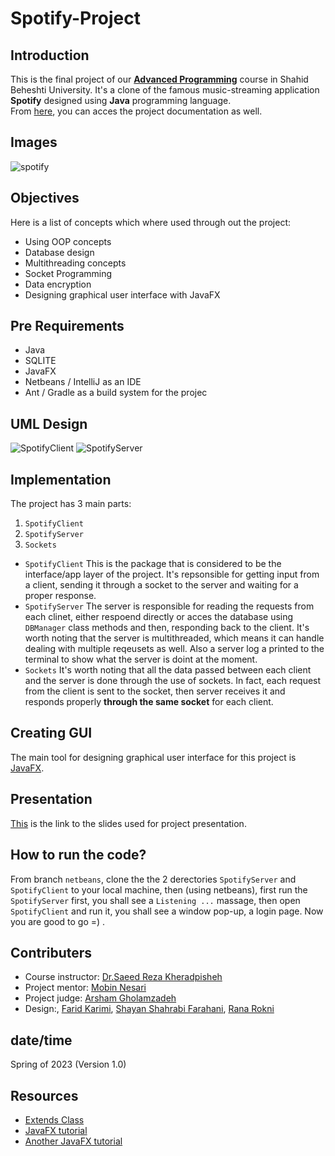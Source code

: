 # Spotify-Project

## Introduction
This is the final project of our [**Advanced Programming**](https://github.com/Advanced-Programming-1401) course in Shahid Beheshti University. It's a clone of the famous music-streaming application **Spotify** designed using **Java** programming language.<br>
From [here](), you can acces the project documentation as well.

## Images
![spotify](https://github.com/Farid-Karimi/Lyrik/assets/118434072/5976e739-3077-42fb-8ce2-43e7f80b1181)

## Objectives
Here is a list of concepts which where used through out the project:
- Using OOP concepts
- Database design
- Multithreading concepts
- Socket Programming
- Data encryption
- Designing graphical user interface with JavaFX

## Pre Requirements
- Java
- SQLITE
- JavaFX
- Netbeans / IntelliJ as an IDE
- Ant / Gradle as a build system for the projec
  
## UML Design 
![SpotifyClient](https://github.com/Shyshfa/Spotify-Project/assets/118434072/c68d5c71-412c-4045-bb03-18573f161575)
![SpotifyServer](https://github.com/Shyshfa/Spotify-Project/assets/118434072/69f36772-b8c0-422e-8cb2-dcb1d85f1836)

## Implementation
The project has 3 main parts:<br>
1. `SpotifyClient` <br>
2. `SpotifyServer`<br>
3. `Sockets`
- `SpotifyClient`
This is the package that is considered to be the interface/app layer of the project. It's repsonsible for getting input from a client, sending it through a socket to the server and waiting for a proper response. 
- `SpotifyServer`
The server is responsible for reading the requests from each clinet, either respoend directly or acces the database using `DBManager` class methods and then, responding back to the client. It's worth noting that the server is multithreaded, which means it can handle dealing with multiple reqeusets as well. Also a server log a printed to the terminal to show what the server is doint at the moment.
- `Sockets`
It's worth noting that all the data passed between each client and the server is done through the use of sockets. In fact, each request from the client is sent to the socket, then server receives it and responds properly **through the same socket** for each client.

## Creating GUI
The main tool for designing graphical user interface for this project is [JavaFX](https://en.wikipedia.org/wiki/JavaFX).

## Presentation 
[This](https://docs.google.com/presentation/d/15Pqmx_Ug9YLieOzJ7dPYiVqc6WX6ZsMPkJ6riUVkjj8/edit?usp=sharing) is the link to the slides used for project presentation.

## How to run the code?
From branch `netbeans`, clone the the 2 derectories `SpotifyServer` and `SpotifyClient` to your local machine, then (using netbeans), first run the `SpotifyServer` first, you shall see a `Listening ...` massage, then open `SpotifyClient` and run it, you shall see a window pop-up, a login page. Now you are good to go =) .

## Contributers
- Course instructor: [Dr.Saeed Reza Kheradpisheh](https://www.linkedin.com/in/saeed-reza-kheradpisheh-7a0b18155/)
- Project mentor: [Mobin Nesari](https://www.linkedin.com/in/mobin-nesari/)
- Project judge: [Arsham Gholamzadeh](https://www.linkedin.com/in/arsham-khoee/)
- Design:, [Farid Karimi](https://www.linkedin.com/in/farid-karimi-30456a257/), [Shayan Shahrabi Farahani](https://www.linkedin.com/in/shayanshahrabi/), [Rana Rokni](https://www.linkedin.com/in/rana-r-a5542420a/)


## date/time
Spring of 2023 (Version 1.0)

## Resources
- [Extends Class](https://extendsclass.com/)
- [JavaFX tutorial](https://youtube.com/playlist?list=PLxaMIx7eqffLc9mkqFoBFANcZmJVBtzvp)
- [Another JavaFX tutorial](https://youtube.com/playlist?list=PLZPZq0r_RZOM-8vJA3NQFZB7JroDcMwev)
